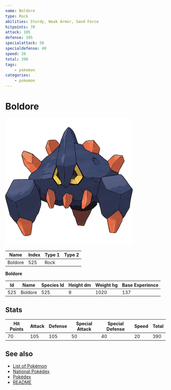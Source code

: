 ```yaml
---
name: Boldore
type: Rock
abilities: Sturdy, Weak Armor, Sand Force
hitpoints: 70
attack: 105
defense: 105
specialattack: 50
specialdefense: 40
speed: 20
total: 390
tags:
    - pokemon
categories:
    - pokemon
---
```


# Boldore


![Boldore](images/525.png)

| **Name** | **Index** | **Type 1** | **Type 2** |
|----|----|----|----|
| Boldore | 525 | Rock  |  |

**Boldore** 




| **Id** | **Name** | **Species Id** | **Height dm** | **Weight hg** | **Base Experience** |
|--------|----------|----------------|------------|------------|---------------------|
| 525 | Boldore | 525 | 9 | 1020 | 137 |



## Stats

| **Hit Points** | **Attack** | **Defense** | **Special Attack** | **Special Defense** | **Speed** | **Total** |
|----------------|------------|-------------|--------------------|---------------------|-----------|-----------|
| 70 | 105 | 105 | 50 | 40 | 20 | 390 |

## See also

- [List of Pokémon](../pokemon.md)
- [National Pokédex](../national_pokedex.md)
- [Pokédex](../pokedex.md)
- [README](../README.md)
